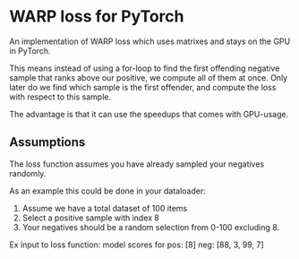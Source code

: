 # WARP loss for PyTorch

An implementation of WARP loss which uses matrixes and stays on the GPU in PyTorch.

This means instead of using a for-loop to find the first offending negative sample that ranks above our positive,
we compute all of them at once. Only later do we find which sample is the first offender, and compute the loss with
respect to this sample.

The advantage is that it can use the speedups that comes with GPU-usage. 

## Assumptions
The loss function assumes you have already sampled your negatives randomly.

As an example this could be done in your dataloader:

1. Assume we have a total dataset of 100 items
2. Select a positive sample with index 8
2. Your negatives should be a random selection from 0-100 excluding 8.

Ex input to loss function: model scores for pos: [8] neg: [88, 3, 99, 7]
